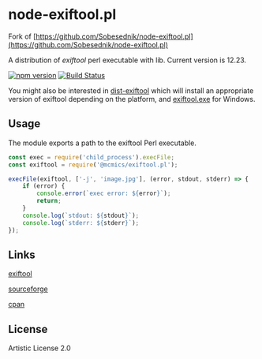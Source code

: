 # node-exiftool.pl
Fork of [https://github.com/Sobesednik/node-exiftool.pl](https://github.com/Sobesednik/node-exiftool.pl)

A distribution of _exiftool_ perl executable with lib. Current version is 12.23.

[![npm version](https://badge.fury.io/js/%40mcmics%2Fexiftool.pl.svg)](https://badge.fury.io/js/%40mcmics%2Fexiftool.pl)
[![Build Status](https://api.travis-ci.com/MCMicS/node-exiftool.pl.svg?branch=master)](https://travis-ci.com/github/MCMicS/node-exiftool.pl)

You might also be interested in [dist-exiftool](https://www.npmjs.com/package/@mcmics/dist-exiftool)
which will install an appropriate version of exiftool depending on the platform, and
[exiftool.exe](https://www.npmjs.com/package/@mcmics/exiftool.exe) for Windows.

## Usage
The module exports a path to the exiftool Perl executable.

```js
const exec = require('child_process').execFile;
const exiftool = require('@mcmics/exiftool.pl');

execFile(exiftool, ['-j', 'image.jpg'], (error, stdout, stderr) => {
	if (error) {
		console.error(`exec error: ${error}`);
		return;
	}
	console.log(`stdout: ${stdout}`);
	console.log(`stderr: ${stderr}`);
});
```

## Links
[exiftool](http://www.sno.phy.queensu.ca/~phil/exiftool/)

[sourceforge](https://sourceforge.net/projects/exiftool/)

[cpan](http://search.cpan.org/~exiftool/)

## License
Artistic License 2.0
